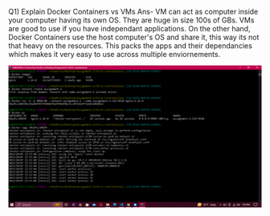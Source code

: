 Q1) Explain Docker Containers vs VMs
Ans- VM can act as computer inside your computer having its own OS. They are huge in size 100s of GBs. VMs are good to use if you have independant applications. On the other hand, Docker Containers use the host computer's OS and share it, this way its not that heavy on the resources. This packs the apps and their dependancies which makes it very easy to use across multiple enviornements. 

![Alt text](image.png)